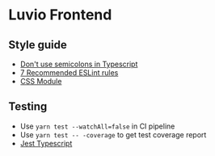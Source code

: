 # Luvio Frontend

## Style guide
- [Don't use semicolons in Typescript](https://medium.com/@eugenkiss/dont-use-semicolons-in-typescript-474ccfe4bdb3)
- [7 Recommended ESLint rules](https://itnext.io/7-recommended-eslint-rules-for-react-typescript-project-1a22b011b4b5)
- [CSS Module](https://create-react-app.dev/docs/adding-a-css-modules-stylesheet)

## Testing
- Use `yarn test --watchAll=false` in CI pipeline
- Use `yarn test -- -coverage` to get test coverage report
- [Jest Typescript](https://jestjs.io/docs/getting-started#using-typescript)
